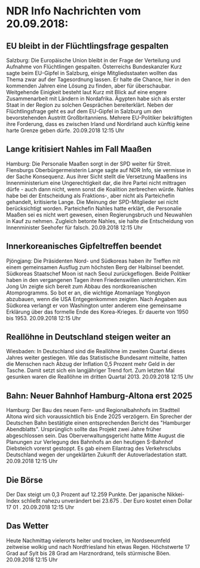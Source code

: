 # NDR Info Nachrichten vom 20.09.2018:


## EU bleibt in der Flüchtlingsfrage gespalten
Salzburg:	Die Europäische Union bleibt in der Frage der Verteilung und Aufnahme von Flüchtlingen gespalten. Österreichs Bundeskanzler Kurz sagte beim EU-Gipfel in Salzburg, einige Mitgliedsstaaten wollten das Thema zwar auf der Tagesordnung lassen. Er halte die Chance, hier in den kommenden Jahren eine Lösung zu finden, aber für überschaubar. Weitgehende Einigkeit besteht laut Kurz mit Blick auf eine engere Zusammenarbeit mit Ländern in Nordafrika. Ägypten habe sich als erster Staat in der Region zu solchen Gesprächen bereiterklärt. Neben der Flüchtlingsfrage geht es auf dem EU-Gipfel in Salzburg um den bevorstehenden Austritt Großbritanniens. Mehrere EU-Politiker bekräftigten ihre Forderung, dass es zwischen Irland und Nordirland auch künftig keine harte Grenze geben dürfe. 20.09.2018 12:15 Uhr 

## Lange kritisiert Nahles im Fall Maaßen
Hamburg: Die Personalie Maaßen sorgt in der SPD weiter für Streit. Flensburgs Oberbürgermeisterin Lange sagte auf NDR Info, sie vermisse in der Sache Konsequenz. Aus ihrer Sicht stellt die Versetzung Maaßens ins Innenministerium eine Ungerechtigkeit dar, die ihre Partei nicht mittragen dürfe - auch dann nicht, wenn sonst die Koalition zerbrechen würde. Nahles habe bei der Entscheidung als Fraktions-, aber nicht als Parteichefin gehandelt, kritisierte Lange. Die Meinung der SPD-Mitglieder sei nicht berücksichtigt worden. Parteichefin Nahles hatte erklärt, die Personalie Maaßen sei es nicht wert gewesen, einen Regierungsbruch und Neuwahlen in Kauf zu nehmen. Zugleich betonte Nahles, sie halte die Entscheidung von Innenminister Seehofer für falsch. 20.09.2018 12:15 Uhr 

## Innerkoreanisches Gipfeltreffen beendet
Pjöngjang:	Die Präsidenten Nord- und Südkoreas haben ihr Treffen mit einem gemeinsamen Ausflug zum höchsten Berg der Halbinsel beendet. Südkoreas Staatschef Moon ist nach Seoul zurückgeflogen. Beide Politiker haben in den vergangenen Tagen ihren Friedenswillen unterstrichen. Kim Jong Un zeigte sich bereit zum Abbau des nordkoreanischen Atomprogramms. So bot er an, die wichtige Atomanlage Yongbyon abzubauen, wenn die USA Entgegenkommen zeigten. Nach Angaben aus Südkorea verlangt er von Washington unter anderem eine gemeinsame Erklärung über das formelle Ende des Korea-Krieges. Er dauerte von 1950 bis 1953. 20.09.2018 12:15 Uhr 

## Reallöhne in Deutschland steigen weiter an
Wiesbaden: In Deutschland sind die Reallöhne im zweiten Quartal dieses Jahres weiter gestiegen. Wie das Statistische Bundesamt mitteilte, hatten die Menschen nach Abzug der Inflation 0,5 Prozent mehr Geld in der Tasche. Damit setzt sich ein langjähriger Trend fort. Zum letzten Mal gesunken waren die Reallöhne im dritten Quartal 2013. 20.09.2018 12:15 Uhr 

## Bahn: Neuer Bahnhof Hamburg-Altona erst 2025
Hamburg: 	Der Bau des neuen Fern- und Regionalbahnhofs im Stadtteil Altona wird sich voraussichtlich bis Ende 2025 verzögern. Ein Sprecher der Deutschen Bahn bestätigte einen entsprechenden Bericht des "Hamburger Abendblatts". Ursprünglich sollte das Projekt zwei Jahre früher abgeschlossen sein. Das Oberverwaltungsgericht hatte Mitte August die Planungen zur Verlegung des Bahnhofs an den heutigen S-Bahnhof Diebsteich vorerst gestoppt. Es gab einem Eilantrag des Verkehrsclubs Deutschland wegen der ungeklärten Zukunft der Autoverladestation statt. 20.09.2018 12:15 Uhr 

## Die Börse
Der Dax steigt um  0,3  Prozent auf  12.259  Punkte. Der japanische Nikkei-Index schließt nahezu unverändert bei  23.675 . Der Euro kostet einen Dollar  17 01 . 20.09.2018 12:15 Uhr 

## Das Wetter
Heute Nachmittag vielerorts heiter und trocken, im Nordseeumfeld zeitweise wolkig und nach Nordfriesland hin etwas Regen. Höchstwerte 17 Grad auf Sylt bis 28 Grad am Harznordrand, teils stürmische Böen. 20.09.2018 12:15 Uhr 
